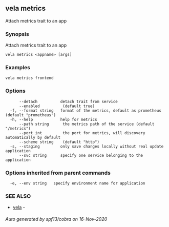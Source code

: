## vela metrics

Attach metrics trait to an app

### Synopsis

Attach metrics trait to an app

```
vela metrics <appname> [args]
```

### Examples

```
vela metrics frontend
```

### Options

```
      --detach          detach trait from service
      --enabled          (default true)
  -f, --format string   format of the metrics, default as prometheus (default "prometheus")
  -h, --help            help for metrics
      --path string      the metrics path of the service (default "/metrics")
      --port int         the port for metrics, will discovery automatically by default
      --scheme string    (default "http")
  -s, --staging         only save changes locally without real update application
      --svc string      specify one service belonging to the application
```

### Options inherited from parent commands

```
  -e, --env string   specify environment name for application
```

### SEE ALSO

* [vela](vela.md)	 - 

###### Auto generated by spf13/cobra on 16-Nov-2020
